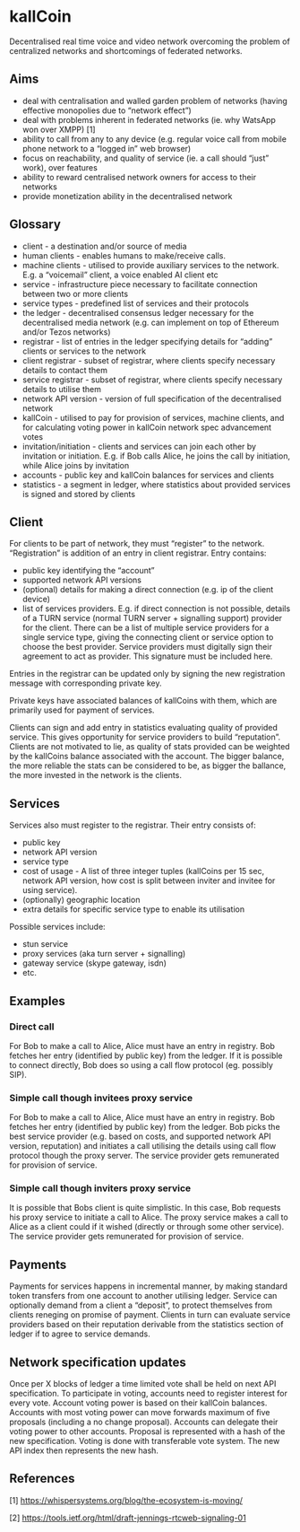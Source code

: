 # kallCoin
Decentralised real time voice and video network overcoming the problem of centralized networks and shortcomings of federated networks.

## Aims
* deal with centralisation and walled garden problem of networks (having effective monopolies due to “network effect”)
* deal with problems inherent in federated networks (ie. why WatsApp won over XMPP) [1]
* ability to call from any to any device (e.g. regular voice call from mobile phone network to a “logged in” web browser)
* focus on reachability, and quality of service (ie. a call should “just” work), over features
* ability to reward centralised network owners for access to their networks
* provide monetization ability in the decentralised network

## Glossary
* client - a destination and/or source of media
* human clients - enables humans to make/receive calls.
* machine clients - utilised to provide auxiliary services to the network. E.g. a “voicemail” client,  a voice enabled AI client etc
* service - infrastructure piece necessary to facilitate connection between two or more clients
* service types - predefined list of services and their protocols
* the ledger - decentralised consensus ledger necessary for the decentralised media network (e.g. can implement on top of Ethereum and/or Tezos networks)
* registrar - list of entries in the ledger specifying details for “adding” clients or services to the network
* client registrar - subset of registrar, where clients specify necessary details to contact them 
* service registrar - subset of registrar, where clients specify necessary details to utilise them
* network API version - version of full specification of the decentralised network 
* kallCoin - utilised to pay for provision of services, machine clients, and for calculating voting power in kallCoin network spec advancement votes
* invitation/initiation - clients and services can join each other by invitation or initiation. E.g. if Bob calls Alice, he joins the call by initiation, while Alice joins by invitation
* accounts - public key and kallCoin balances for services and clients
* statistics - a segment in ledger, where statistics about provided services is signed and stored by clients

## Client
For clients to be part of network, they must “register” to the network. “Registration” is addition of an entry in client registrar. Entry contains:
* public key identifying the “account”
* supported network API versions
* (optional) details for making a direct connection (e.g. ip of the client device)
* list of services providers. E.g. if direct connection is not possible, details of a TURN service (normal TURN server + signalling support) provider for the client. There can be a list of multiple service providers for a single service type, giving the connecting client or service option to choose the best provider. Service providers must digitally sign their agreement to act as provider. This signature must be included here.

Entries in the registrar can be updated only by signing the new registration message with corresponding private key.

Private keys have associated balances of kallCoins with them, which are primarily used for payment of services.

Clients can sign and add entry in statistics evaluating quality of provided service. This gives opportunity for service providers to build “reputation”. Clients are not motivated to lie, as quality of stats provided can be weighted by the kallCoins balance associated with the account. The bigger balance, the more reliable the stats can be considered to be, as bigger the ballance, the more invested in the network is the clients.

## Services
Services also must register to the registrar. Their entry consists of: 
* public key
* network API version
* service type
* cost of usage - A list of three integer tuples (kallCoins per 15 sec, network API version, how cost is split between inviter and invitee for using service). 
* (optionally) geographic location
* extra details for specific service type to enable its utilisation

Possible services include:
* stun service
* proxy services (aka turn server + signalling)
* gateway service (skype gateway, isdn)
* etc.

## Examples

### Direct call

For Bob to make a call to Alice, Alice must have an entry in registry. Bob fetches her entry (identified by public key) from the ledger. If it is possible to connect directly, Bob does so using a call flow protocol (eg. possibly SIP).

### Simple call though invitees proxy service

For Bob to make a call to Alice, Alice must have an entry in registry. Bob fetches her entry (identified by public key) from the ledger. Bob picks the best service provider (e.g. based on costs, and supported network API version, reputation) and initiates a call utilising the details using call flow protocol though the proxy server. The service provider gets remunerated for provision of service.

### Simple call though inviters proxy service
It is possible that Bobs client is quite simplistic. In this case, Bob requests his proxy service to initiate a call to Alice. The proxy service makes a call to Alice as a client could if it wished (directly or through some other service). The service provider gets remunerated for provision of service.

## Payments

Payments for services happens in incremental manner, by making standard token transfers from one account to another utilising ledger. Service can optionally demand from a client a “deposit”, to protect themselves from clients reneging on promise of payment. Clients in turn can evaluate service providers based on their reputation derivable from the statistics section of ledger if to agree to service demands.

## Network specification updates

Once per X blocks of ledger a time limited vote shall be held on next API specification. To participate in voting, accounts need to register interest for every vote. Account voting power is based on their kallCoin balances. Accounts with most voting power can move forwards maximum of five proposals (including a no change proposal). Accounts can delegate their voting power to other accounts. Proposal is represented with a hash of the new specification. Voting is done with transferable vote system. The new API index then represents the new hash. 

## References
[1] https://whispersystems.org/blog/the-ecosystem-is-moving/

[2] https://tools.ietf.org/html/draft-jennings-rtcweb-signaling-01
